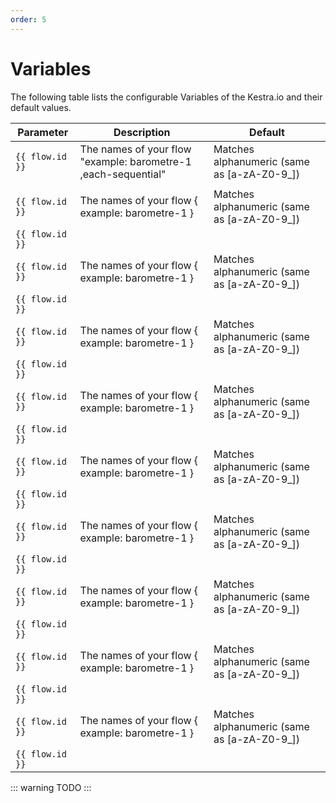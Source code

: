 ```yaml
---
order: 5
---
```

# Variables

The following table lists the configurable Variables of the Kestra.io and their default values.

| Parameter                                                  | Description                                                                                                                  | Default                                           |
| -----------------------------------------------------------| ---------------------------------------------------------------------------------------------------------------------------- | ------------------------------------------------- |
|  <code v-pre>{{ flow.id }}</code>                          | The names of your flow "example: barometre-1 ,each-sequential"                                                               |  Matches alphanumeric (same as [a-zA-Z0-9_])      |
|                                                            |                                                                                   |                                                   |
|  <code v-pre>{{ flow.id }}</code>                          | The names of your flow  { example: barometre-1 }                                                                             |  Matches alphanumeric (same as [a-zA-Z0-9_])      |
|  <code v-pre>{{ flow.id }}</code>                          |                                                                                                                              |                                                   |
|  <code v-pre>{{ flow.id }}</code>                          | The names of your flow  { example: barometre-1 }                                                                             |  Matches alphanumeric (same as [a-zA-Z0-9_])      |
|  <code v-pre>{{ flow.id }}</code>                          |                                                                                                                              |                                                   |
|  <code v-pre>{{ flow.id }}</code>                          | The names of your flow  { example: barometre-1 }                                                                             |  Matches alphanumeric (same as [a-zA-Z0-9_])      |
|  <code v-pre>{{ flow.id }}</code>                          |                                                                                                                              |                                                   |
|  <code v-pre>{{ flow.id }}</code>                          | The names of your flow  { example: barometre-1 }                                                                             |  Matches alphanumeric (same as [a-zA-Z0-9_])      |
|  <code v-pre>{{ flow.id }}</code>                          |                                                                                                                              |                                                   |
|  <code v-pre>{{ flow.id }}</code>                          | The names of your flow  { example: barometre-1 }                                                                             |  Matches alphanumeric (same as [a-zA-Z0-9_])      |
|  <code v-pre>{{ flow.id }}</code>                          |                                                                                                                              |                                                   |
|  <code v-pre>{{ flow.id }}</code>                          | The names of your flow  { example: barometre-1 }                                                                             |  Matches alphanumeric (same as [a-zA-Z0-9_])      |
|  <code v-pre>{{ flow.id }}</code>                          |                                                                                                                              |                                                   |
|  <code v-pre>{{ flow.id }}</code>                          | The names of your flow  { example: barometre-1 }                                                                             |  Matches alphanumeric (same as [a-zA-Z0-9_])      |
|  <code v-pre>{{ flow.id }}</code>                          |                                                                                                                              |                                                   |
|  <code v-pre>{{ flow.id }}</code>                          | The names of your flow  { example: barometre-1 }                                                                             |  Matches alphanumeric (same as [a-zA-Z0-9_])      |
|  <code v-pre>{{ flow.id }}</code>                          |                                                                                                                              |                                                   |
|  <code v-pre>{{ flow.id }}</code>                          | The names of your flow  { example: barometre-1 }                                                                             |  Matches alphanumeric (same as [a-zA-Z0-9_])      |
|  <code v-pre>{{ flow.id }}</code>                          |                                                                                                                              |                                                   |


::: warning
TODO
:::